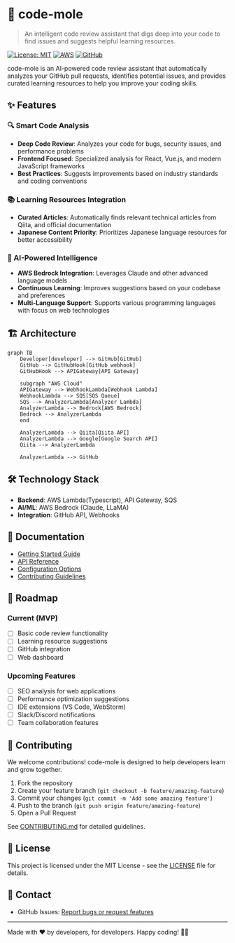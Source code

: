 # 🐹 code-mole

> An intelligent code review assistant that digs deep into your code to find issues and suggests helpful learning resources.

[![License: MIT](https://img.shields.io/badge/License-MIT-yellow.svg)](https://opensource.org/licenses/MIT)
[![AWS](https://img.shields.io/badge/AWS-Bedrock-orange.svg)](https://aws.amazon.com/bedrock/)
[![GitHub](https://img.shields.io/badge/GitHub-Integration-blue.svg)](https://github.com)

code-mole is an AI-powered code review assistant that automatically analyzes your GitHub pull requests, identifies potential issues, and provides curated learning resources to help you improve your coding skills.

## ✨ Features

### 🔍 Smart Code Analysis
- **Deep Code Review**: Analyzes your code for bugs, security issues, and performance problems
- **Frontend Focused**: Specialized analysis for React, Vue.js, and modern JavaScript frameworks
- **Best Practices**: Suggests improvements based on industry standards and coding conventions

### 📚 Learning Resources Integration
- **Curated Articles**: Automatically finds relevant technical articles from Qiita, and official documentation
- **Japanese Content Priority**: Prioritizes Japanese language resources for better accessibility

### 🤖 AI-Powered Intelligence
- **AWS Bedrock Integration**: Leverages Claude and other advanced language models
- **Continuous Learning**: Improves suggestions based on your codebase and preferences
- **Multi-Language Support**: Supports various programming languages with focus on web technologies


## 🏗️ Architecture

```mermaid
graph TB
    Developer[developer] --> GitHub[GitHub]
    GitHub --> GitHubHook[GitHub webhook]
    GitHubHook --> APIGateway[API Gateway]

    subgraph "AWS Cloud"
    APIGateway --> WebhookLambda[Webhook Lambda]
    WebhookLambda --> SQS[SQS Queue]
    SQS --> AnalyzerLambda[Analyzer Lambda]
    AnalyzerLambda --> Bedrock[AWS Bedrock]
    Bedrock --> AnalyzerLambda
    end 

    AnalyzerLambda --> Qiita[Qiita API]
    AnalyzerLambda --> Google[Google Search API]
    Qiita --> AnalyzerLambda
    
    AnalyzerLambda --> GitHub

```

## 🛠️ Technology Stack

- **Backend**: AWS Lambda(Typescript), API Gateway, SQS
- **AI/ML**: AWS Bedrock (Claude, LLaMA)
- **Integration**: GitHub API, Webhooks

## 📖 Documentation

- [Getting Started Guide](docs/getting-started.md)
- [API Reference](docs/api-reference.md)
- [Configuration Options](docs/configuration.md)
- [Contributing Guidelines](CONTRIBUTING.md)

## 🎯 Roadmap

### Current (MVP)
- [ ] Basic code review functionality
- [ ] Learning resource suggestions
- [ ] GitHub integration
- [ ] Web dashboard

### Upcoming Features
- [ ] SEO analysis for web applications
- [ ] Performance optimization suggestions
- [ ] IDE extensions (VS Code, WebStorm)
- [ ] Slack/Discord notifications
- [ ] Team collaboration features

## 🤝 Contributing

We welcome contributions! code-mole is designed to help developers learn and grow together.

1. Fork the repository
2. Create your feature branch (`git checkout -b feature/amazing-feature`)
3. Commit your changes (`git commit -m 'Add some amazing feature'`)
4. Push to the branch (`git push origin feature/amazing-feature`)
5. Open a Pull Request

See [CONTRIBUTING.md](CONTRIBUTING.md) for detailed guidelines.

## 📄 License

This project is licensed under the MIT License - see the [LICENSE](LICENSE) file for details.

## 📧 Contact

- GitHub Issues: [Report bugs or request features](https://github.com/HasutoSasaki/code-mole/issues)

---

Made with ❤️ by developers, for developers. Happy coding! 🐹✨
